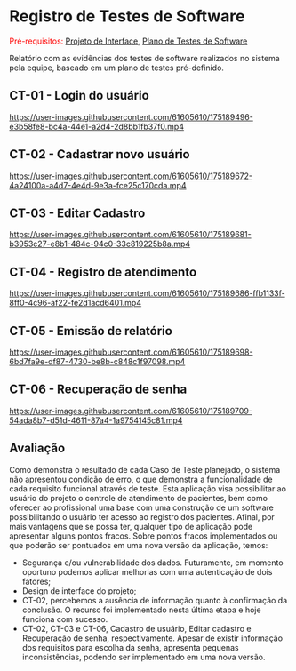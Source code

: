 # Registro de Testes de Software

<span style="color:red">Pré-requisitos: <a href="3-Projeto de Interface.md"> Projeto de Interface</a></span>, <a href="8-Plano de Testes de Software.md"> Plano de Testes de Software</a>

Relatório com as evidências dos testes de software realizados no sistema pela equipe, baseado em um plano de testes pré-definido.


## CT-01 - Login do usuário
https://user-images.githubusercontent.com/61605610/175189496-e3b58fe8-bc4a-44e1-a2d4-2d8bb1fb37f0.mp4

## CT-02 - Cadastrar novo usuário  
https://user-images.githubusercontent.com/61605610/175189672-4a24100a-a4d7-4e4d-9e3a-fce25c170cda.mp4

## CT-03 - Editar Cadastro
https://user-images.githubusercontent.com/61605610/175189681-b3953c27-e8b1-484c-94c0-33c819225b8a.mp4

## CT-04 - Registro de atendimento
https://user-images.githubusercontent.com/61605610/175189686-ffb1133f-8ff0-4c96-af22-fe2d1acd6401.mp4

## CT-05 - Emissão de relatório
https://user-images.githubusercontent.com/61605610/175189698-6bd7fa9e-df87-4730-be8b-c848c1f97098.mp4

## CT-06 - Recuperação de senha
https://user-images.githubusercontent.com/61605610/175189709-54ada8b7-d51d-4611-87a4-1a9754145c81.mp4

## Avaliação

Como demonstra o resultado de cada Caso de Teste planejado, o sistema não apresentou condição de erro, o que demonstra a funcionalidade de cada requisito funcional através de teste. Esta aplicação visa possibilitar ao usuário do projeto o controle de atendimento de pacientes, bem como oferecer ao profissional uma base com uma construção de um software possibilitando o usuário ter acesso ao registro dos pacientes. Afinal, por mais vantagens que se possa ter, qualquer tipo de aplicação pode apresentar alguns pontos fracos. Sobre pontos fracos implementados ou que poderão ser pontuados em uma nova versão da aplicação, temos:

- Segurança e/ou vulnerabilidade dos dados. Futuramente, em momento oportuno podemos aplicar melhorias com uma autenticação de dois fatores;
- Design de interface do projeto;
- CT-02, percebemos a ausência de informação quanto à confirmação da conclusão. O recurso foi implementado nesta última etapa e hoje funciona com sucesso.
- CT-02, CT-03 e CT-06, Cadastro de usuário, Editar cadastro e Recuperação de senha, respectivamente. Apesar de existir informação dos requisitos para escolha da senha, apresenta pequenas inconsistências, podendo ser implementado em uma nova versão.
